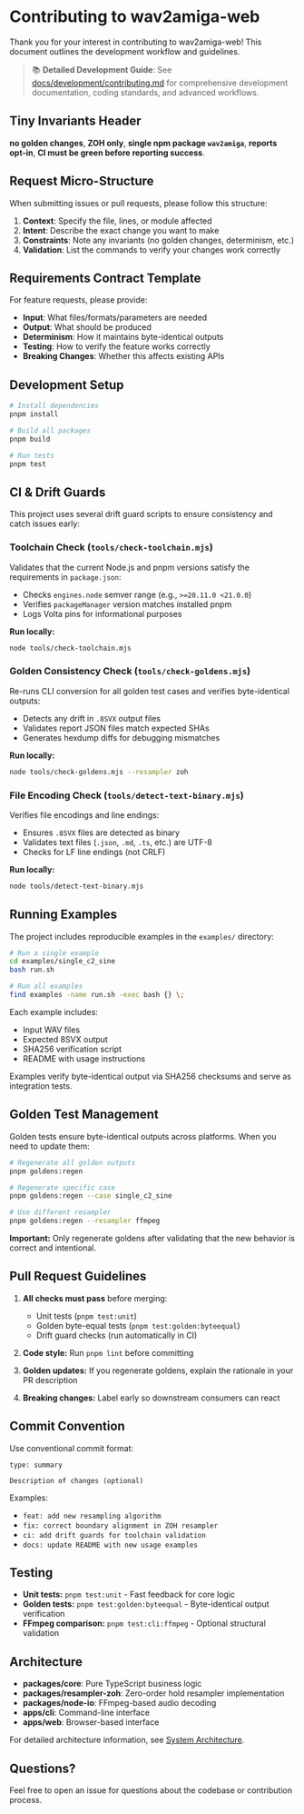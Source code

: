 # Contributing to wav2amiga-web

Thank you for your interest in contributing to wav2amiga-web! This document outlines the development workflow and guidelines.

> 📚 **Detailed Development Guide**: See [docs/development/contributing.md](docs/development/contributing.md) for comprehensive development documentation, coding standards, and advanced workflows.

## Tiny Invariants Header

**no golden changes**, **ZOH only**, **single npm package `wav2amiga`**, **reports opt‑in**, **CI must be green before reporting success**.

## Request Micro-Structure

When submitting issues or pull requests, please follow this structure:

1. **Context**: Specify the file, lines, or module affected
2. **Intent**: Describe the exact change you want to make
3. **Constraints**: Note any invariants (no golden changes, determinism, etc.)
4. **Validation**: List the commands to verify your changes work correctly

## Requirements Contract Template

For feature requests, please provide:

- **Input**: What files/formats/parameters are needed
- **Output**: What should be produced
- **Determinism**: How it maintains byte-identical outputs
- **Testing**: How to verify the feature works correctly
- **Breaking Changes**: Whether this affects existing APIs

## Development Setup

```bash
# Install dependencies
pnpm install

# Build all packages
pnpm build

# Run tests
pnpm test
```

## CI & Drift Guards

This project uses several drift guard scripts to ensure consistency and catch issues early:

### Toolchain Check (`tools/check-toolchain.mjs`)
Validates that the current Node.js and pnpm versions satisfy the requirements in `package.json`:
- Checks `engines.node` semver range (e.g., `>=20.11.0 <21.0.0`)
- Verifies `packageManager` version matches installed pnpm
- Logs Volta pins for informational purposes

**Run locally:**
```bash
node tools/check-toolchain.mjs
```

### Golden Consistency Check (`tools/check-goldens.mjs`)
Re-runs CLI conversion for all golden test cases and verifies byte-identical outputs:
- Detects any drift in `.8SVX` output files
- Validates report JSON files match expected SHAs
- Generates hexdump diffs for debugging mismatches

**Run locally:**
```bash
node tools/check-goldens.mjs --resampler zoh
```

### File Encoding Check (`tools/detect-text-binary.mjs`)
Verifies file encodings and line endings:
- Ensures `.8SVX` files are detected as binary
- Validates text files (`.json`, `.md`, `.ts`, etc.) are UTF-8
- Checks for LF line endings (not CRLF)

**Run locally:**
```bash
node tools/detect-text-binary.mjs
```

## Running Examples

The project includes reproducible examples in the `examples/` directory:

```bash
# Run a single example
cd examples/single_c2_sine
bash run.sh

# Run all examples
find examples -name run.sh -exec bash {} \;
```

Each example includes:
- Input WAV files
- Expected 8SVX output
- SHA256 verification script
- README with usage instructions

Examples verify byte-identical output via SHA256 checksums and serve as integration tests.

## Golden Test Management

Golden tests ensure byte-identical outputs across platforms. When you need to update them:

```bash
# Regenerate all golden outputs
pnpm goldens:regen

# Regenerate specific case
pnpm goldens:regen --case single_c2_sine

# Use different resampler
pnpm goldens:regen --resampler ffmpeg
```

**Important:** Only regenerate goldens after validating that the new behavior is correct and intentional.

## Pull Request Guidelines

1. **All checks must pass** before merging:
   - Unit tests (`pnpm test:unit`)
   - Golden byte-equal tests (`pnpm test:golden:byteequal`)
   - Drift guard checks (run automatically in CI)

2. **Code style:** Run `pnpm lint` before committing

3. **Golden updates:** If you regenerate goldens, explain the rationale in your PR description

4. **Breaking changes:** Label early so downstream consumers can react

## Commit Convention

Use conventional commit format:
```
type: summary

Description of changes (optional)
```

Examples:
- `feat: add new resampling algorithm`
- `fix: correct boundary alignment in ZOH resampler`
- `ci: add drift guards for toolchain validation`
- `docs: update README with new usage examples`

## Testing

- **Unit tests:** `pnpm test:unit` - Fast feedback for core logic
- **Golden tests:** `pnpm test:golden:byteequal` - Byte-identical output verification
- **FFmpeg comparison:** `pnpm test:cli:ffmpeg` - Optional structural validation

## Architecture

- **packages/core**: Pure TypeScript business logic
- **packages/resampler-zoh**: Zero-order hold resampler implementation  
- **packages/node-io**: FFmpeg-based audio decoding
- **apps/cli**: Command-line interface
- **apps/web**: Browser-based interface

For detailed architecture information, see [System Architecture](docs/architecture.md).

## Questions?

Feel free to open an issue for questions about the codebase or contribution process.
